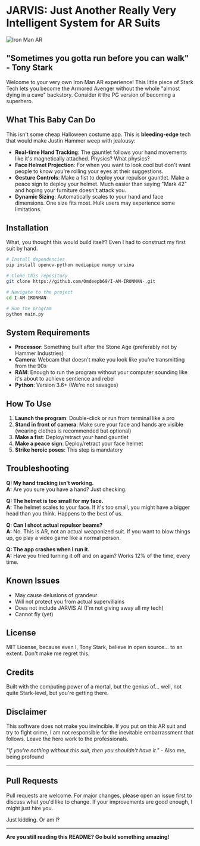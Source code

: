 # JARVIS: Just Another Really Very Intelligent System for AR Suits

![Iron Man AR](https://api.placeholder.com/400/320)

## "Sometimes you gotta run before you can walk" - Tony Stark

Welcome to your very own Iron Man AR experience! This little piece of Stark Tech lets you become the Armored Avenger without the whole "almost dying in a cave" backstory. Consider it the PG version of becoming a superhero.

## What This Baby Can Do

This isn't some cheap Halloween costume app. This is **bleeding-edge** tech that would make Justin Hammer weep with jealousy:

- **Real-time Hand Tracking**: The gauntlet follows your hand movements like it's magnetically attached. Physics? What physics?
- **Face Helmet Projection**: For when you want to look cool but don't want people to know you're rolling your eyes at their suggestions.
- **Gesture Controls**: Make a fist to deploy your repulsor gauntlet. Make a peace sign to deploy your helmet. Much easier than saying "Mark 42" and hoping your furniture doesn't attack you.
- **Dynamic Sizing**: Automatically scales to your hand and face dimensions. One size fits most. Hulk users may experience some limitations.

## Installation

What, you thought this would build itself? Even I had to construct my first suit by hand.

```bash
# Install dependencies
pip install opencv-python mediapipe numpy ursina

# Clone this repository
git clone https://github.com/Omdeepb69/I-AM-IRONMAN-.git

# Navigate to the project
cd I-AM-IRONMAN-

# Run the program
python main.py
```

## System Requirements

- **Processor**: Something built after the Stone Age (preferably not by Hammer Industries)
- **Camera**: Webcam that doesn't make you look like you're transmitting from the 90s
- **RAM**: Enough to run the program without your computer sounding like it's about to achieve sentience and rebel
- **Python**: Version 3.6+ (We're not savages)

## How To Use

1. **Launch the program**: Double-click or run from terminal like a pro
2. **Stand in front of camera**: Make sure your face and hands are visible (wearing clothes is recommended but optional)
3. **Make a fist**: Deploy/retract your hand gauntlet
4. **Make a peace sign**: Deploy/retract your face helmet
5. **Strike heroic poses**: This step is mandatory

## Troubleshooting

**Q: My hand tracking isn't working.**  
**A:** Are you sure you have a hand? Just checking.

**Q: The helmet is too small for my face.**  
**A:** The helmet scales to your face. If it's too small, you might have a bigger head than you think. Happens to the best of us.

**Q: Can I shoot actual repulsor beams?**  
**A:** No. This is AR, not an actual weaponized suit. If you want to blow things up, go play a video game like a normal person.

**Q: The app crashes when I run it.**  
**A:** Have you tried turning it off and on again? Works 12% of the time, every time.

## Known Issues

- May cause delusions of grandeur
- Will not protect you from actual supervillains
- Does not include JARVIS AI (I'm not giving away all my tech)
- Cannot fly (yet)

## License

MIT License, because even I, Tony Stark, believe in open source... to an extent. Don't make me regret this.

## Credits

Built with the computing power of a mortal, but the genius of... well, not quite Stark-level, but you're getting there.

## Disclaimer

This software does not make you invincible. If you put on this AR suit and try to fight crime, I am not responsible for the inevitable embarrassment that follows. Leave the hero work to the professionals.

*"If you're nothing without this suit, then you shouldn't have it."* - Also me, being profound

---

## Pull Requests

Pull requests are welcome. For major changes, please open an issue first to discuss what you'd like to change. If your improvements are good enough, I might just hire you. 

Just kidding. Or am I?

---

**Are you still reading this README? Go build something amazing!**
